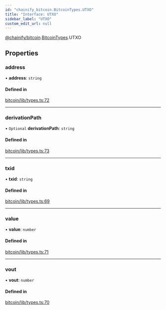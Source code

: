 ```yaml
---
id: "chainify_bitcoin.BitcoinTypes.UTXO"
title: "Interface: UTXO"
sidebar_label: "UTXO"
custom_edit_url: null
---
```


[@chainify/bitcoin](../modules/chainify_bitcoin.md).[BitcoinTypes](../namespaces/chainify_bitcoin.BitcoinTypes.md).UTXO

## Properties

### address

• **address**: `string`

#### Defined in

[bitcoin/lib/types.ts:72](https://github.com/liquality/chainify/blob/540cfa69/packages/bitcoin/lib/types.ts#L72)

___

### derivationPath

• `Optional` **derivationPath**: `string`

#### Defined in

[bitcoin/lib/types.ts:73](https://github.com/liquality/chainify/blob/540cfa69/packages/bitcoin/lib/types.ts#L73)

___

### txid

• **txid**: `string`

#### Defined in

[bitcoin/lib/types.ts:69](https://github.com/liquality/chainify/blob/540cfa69/packages/bitcoin/lib/types.ts#L69)

___

### value

• **value**: `number`

#### Defined in

[bitcoin/lib/types.ts:71](https://github.com/liquality/chainify/blob/540cfa69/packages/bitcoin/lib/types.ts#L71)

___

### vout

• **vout**: `number`

#### Defined in

[bitcoin/lib/types.ts:70](https://github.com/liquality/chainify/blob/540cfa69/packages/bitcoin/lib/types.ts#L70)
